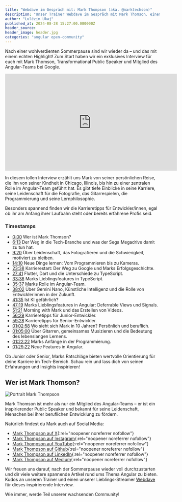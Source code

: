 ```yaml
---
title: "Webdave im Gespräch mit: Mark Thompson (aka. @marktechson)"
description: "Unser Trainer Webdave im Gespräch mit Mark Thomson, einem zentralen Mitglied des Angular-Teams bei Google und Transformational Public Speaker. Erfahre mehr über Marks Karriere, seine Rolle bei Google, und wie seine Leidenschaft für Programmierung und Fotografie ihn inspiriert. Mark teilt wertvolle Karrieretipps und diskutiert über die neuesten Angular-Features sowie die Rolle von Künstlicher Intelligenz in der Entwicklung. Ein Muss für alle Entwicklerinnen und Entwickler – jetzt reinschauen!"
author: "Lulëzim Ukaj"
published_at: 2024-08-28 15:27:00.000000Z
header_source:
header_image: header.jpg
categories: "angular open-community"
---
```



Nach einer wohlverdienten Sommerpause sind wir wieder da – und das mit einem echten Highlight! Zum Start haben wir ein exklusives Interview für euch mit Mark Thomson, Transformational Public Speaker und Mitglied des Angular-Teams bei Google.


<iframe width="560" height="315" src="https://www.youtube.com/embed/tW5gBgM0QrI?si=zvWNKL4oIz5OJ_Yz" title="Interview mit Mark Thompson" frameborder="0" allow="accelerometer; autoplay; clipboard-write; encrypted-media; gyroscope; picture-in-picture; web-share" referrerpolicy="strict-origin-when-cross-origin" allowfullscreen></iframe>



In diesem tollen Interview erzählt uns Mark von seiner persönlichen Reise, die ihn von seiner Kindheit in Chicago, Illinois, bis hin zu einer zentralen Rolle im Angular-Team geführt hat. Es gibt tiefe Einblicke in seine Karriere, seine Leidenschaft für die Fotografie, das Gitarrespielen, die Programmierung und seine Lernphilosophie.


Besonders spannend finden wir die Karrieretipps für Entwickler/innen, egal ob ihr am Anfang ihrer Laufbahn steht oder bereits erfahrene Profis seid.

### Timestamps

- [0:00](https://www.youtube.com/embed/tW5gBgM0QrI?si=zvWNKL4oIz5OJ_Yz&start=0) Wer ist Mark Thomson?
- [6:13](https://www.youtube.com/embed/tW5gBgM0QrI?si=zvWNKL4oIz5OJ_Yz&start=373) Der Weg in die Tech-Branche und was der Sega Megadrive damit zu tun hat.
- [9:20](https://www.youtube.com/embed/tW5gBgM0QrI?si=zvWNKL4oIz5OJ_Yz&start=560) Über Leidenschaft, das Fotografieren und die Schwierigkeit, motiviert zu bleiben.
- [14:10](https://www.youtube.com/embed/tW5gBgM0QrI?si=zvWNKL4oIz5OJ_Yz&start=850) Neue Dinge lernen: Vom Programmieren bis zu Kameras.
- [23:38](https://www.youtube.com/embed/tW5gBgM0QrI?si=zvWNKL4oIz5OJ_Yz&start=1418) Karrierestart: Der Weg zu Google und Marks Erfolgsgeschichte.
- [27:41](https://www.youtube.com/embed/tW5gBgM0QrI?si=zvWNKL4oIz5OJ_Yz&start=1661) Flutter, Dart und die Unterschiede zu TypeScript.
- [33:38](https://www.youtube.com/embed/tW5gBgM0QrI?si=zvWNKL4oIz5OJ_Yz&start=2018) Marks Lieblingsfeatures in TypeScript.
- [35:37](https://www.youtube.com/embed/tW5gBgM0QrI?si=zvWNKL4oIz5OJ_Yz&start=2137) Marks Rolle im Angular-Team.
- [38:02](https://www.youtube.com/embed/tW5gBgM0QrI?si=zvWNKL4oIz5OJ_Yz&start=2282) Über Gemini Nano, Künstliche Intelligenz und die Rolle von Entwicklerinnen in der Zukunft.
- [41:35](https://www.youtube.com/embed/tW5gBgM0QrI?si=zvWNKL4oIz5OJ_Yz&start=2495) Ist KI gefährlich?
- [47:19](https://www.youtube.com/embed/tW5gBgM0QrI?si=zvWNKL4oIz5OJ_Yz&start=2839) Marks Lieblingsfeatures in Angular: Deferrable Views und Signals.
- [51:21](https://www.youtube.com/embed/tW5gBgM0QrI?si=zvWNKL4oIz5OJ_Yz&start=3081) Morning with Mark und das Erstellen von Videos.
- [56:29](https://www.youtube.com/embed/tW5gBgM0QrI?si=zvWNKL4oIz5OJ_Yz&start=3389) Karrieretipps für Junior-Entwickler.
- [59:28](https://www.youtube.com/embed/tW5gBgM0QrI?si=zvWNKL4oIz5OJ_Yz&start=3568) Karrieretipps für Senior-Entwickler.
- [01:02:58](https://www.youtube.com/embed/tW5gBgM0QrI?si=zvWNKL4oIz5OJ_Yz&start=3778) Wo sieht sich Mark in 10 Jahren? Persönlich und beruflich.
- [01:05:00](https://www.youtube.com/embed/tW5gBgM0QrI?si=zvWNKL4oIz5OJ_Yz&start=3900) Über Gitarren, gemeinsames Musizieren und die Bedeutung des lebenslangen Lernens.
- [01:22:22](https://www.youtube.com/embed/tW5gBgM0QrI?si=zvWNKL4oIz5OJ_Yz&start=4942) Marks Anfänge in der Programmierung.
- [01:29:22](https://www.youtube.com/embed/tW5gBgM0QrI?si=zvWNKL4oIz5OJ_Yz&start=5362) Neue Features in Angular.


Ob Junior oder Senior, Marks Ratschläge bieten wertvolle Orientierung für deine Karriere im Tech-Bereich. Schau rein und lass dich von seinen Erfahrungen und Insights inspirieren!


## Wer ist Mark Thomson?

<img
style="max-width: 40%"
src="/shared/assets/img/placeholder-image.svg" alt="Portrait Mark Thompson"
class="lazy img-fluid img-rounded" data-src="profilepic.jpg" data-srcset="profilepic.jpg"
/>


Mark Thomson ist mehr als nur ein Mitglied des Angular-Teams – er ist ein inspirierender Public Speaker und bekannt für seine Leidenschaft, Menschen bei ihrer beruflichen Entwicklung zu fördern.

Natürlich findest du Mark auch auf Social Media:


- [Mark Thompson auf X](https://x.com/marktechson){:rel="noopener noreferrer nofollow"}
- [Mark Thompson auf Instagram](https://www.instagram.com/marktechson){:rel="noopener noreferrer nofollow"}
- [Mark Thompson auf YouTube](https://www.youtube.com/@marktechson){:rel="noopener noreferrer nofollow"}
- [Mark Thompson auf Github](https://github.com/MarkTechson){:rel="noopener noreferrer nofollow"}
- [Mark Thompson auf LinkedIn](https://www.linkedin.com/in/marktechson){:rel="noopener noreferrer nofollow"}
- [Mark Thompson auf Medium](https://medium.com/@markathompson){:rel="noopener noreferrer nofollow"}


Wir freuen uns darauf, nach der Sommerpause wieder voll durchzustarten und dir viele weitere spannende Artikel rund ums Thema Angular zu bieten. Kudos an unseren Trainer und einen unserer Lieblings-Streamer [Webdave](https://webdave.de/start) für dieses inspirierende Interview.

Wie immer, werde Teil unserer wachsenden Community!
